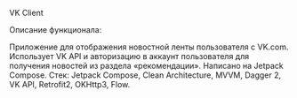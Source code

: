 VK Client

Описание функционала:

Приложение для отображения новостной ленты пользователя с VK.com. 
Использует VK API и авторизацию в аккаунт пользователя для получения новостей из раздела «рекомендации». Написано на Jetpack Compose.
Стек: Jetpack Compose, Clean Architecture, MVVM, Dagger 2, VK API, Retrofit2, OKHttp3, Flow.

